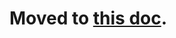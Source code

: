 # Moved to [this doc](https://docs.google.com/document/d/17XV7gFZ2_rsPGg8uoDY8B1_fB06jsMuHx3O8gS3V6Q0/edit?tab=t.ky7afdo4xtp7#heading=h.9nwt5trhda1t).
